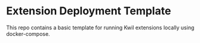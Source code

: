 # Extension Deployment Template

This repo contains a basic template for running Kwil extensions locally using docker-compose.